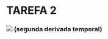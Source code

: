 TAREFA 2
========

### <img src="https://latex.codecogs.com/svg.latex?\dot{\tilde{\phi}}=\dot{\phi}_d-\dot{\phi}=" />  (segunda derivada temporal)

